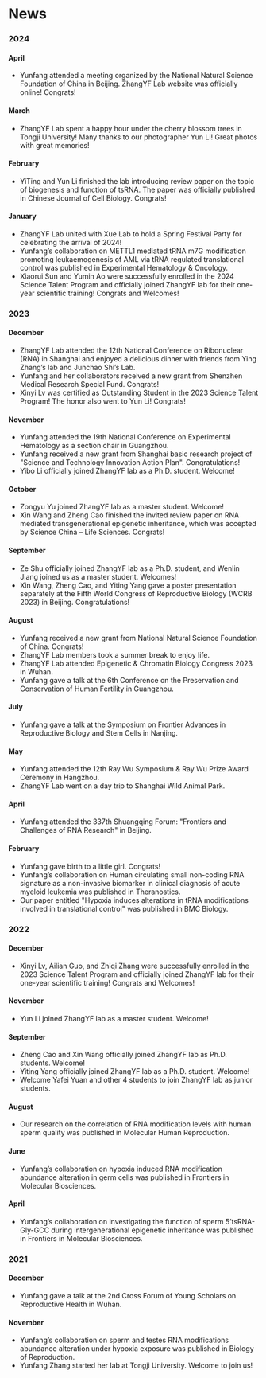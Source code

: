 # News

### 2024

#### April
- Yunfang attended a meeting organized by the National Natural Science Foundation of China in Beijing.
ZhangYF Lab website was officially online! Congrats!

#### March
- ZhangYF Lab spent a happy hour under the cherry blossom trees in Tongji University! Many thanks to our photographer Yun Li! Great photos with great memories!

#### February
- YiTing and Yun Li finished the lab introducing review paper on the topic of biogenesis and function of tsRNA. The paper was officially published in Chinese Journal of Cell Biology. Congrats!

#### January
- ZhangYF Lab united with Xue Lab to hold a Spring Festival Party for celebrating the arrival of 2024!
- Yunfang’s collaboration on METTL1 mediated tRNA m7G modification promoting leukaemogenesis of AML via tRNA regulated translational control was published in Experimental Hematology & Oncology.
- Xiaorui Sun and Yumin Ao were successfully enrolled in the 2024 Science Talent Program and officially joined ZhangYF lab for their one-year scientific training! Congrats and Welcomes!

### 2023

#### December
- ZhangYF Lab attended the 12th National Conference on Ribonuclear (RNA) in Shanghai and enjoyed a delicious dinner with friends from Ying Zhang’s lab and Junchao Shi’s Lab.
- Yunfang and her collaborators received a new grant from Shenzhen Medical Research Special Fund. Congrats!
- Xinyi Lv was certified as Outstanding Student in the 2023 Science Talent Program! The honor also went to Yun Li! Congrats!

#### November
- Yunfang attended the 19th National Conference on Experimental Hematology as a section chair in Guangzhou.
- Yunfang received a new grant from Shanghai basic research project of "Science and Technology Innovation Action Plan". Congratulations!
- Yibo Li officially joined ZhangYF lab as a Ph.D. student. Welcome!

#### October
- Zongyu Yu joined ZhangYF lab as a master student. Welcome!
- Xin Wang and Zheng Cao finished the invited review paper on RNA mediated transgenerational epigenetic inheritance, which was accepted by Science China – Life Sciences. Congrats!

#### September
- Ze Shu officially joined ZhangYF lab as a Ph.D. student, and Wenlin Jiang joined us as a master student. Welcomes!
- Xin Wang, Zheng Cao, and Yiting Yang gave a poster presentation separately at the Fifth World Congress of Reproductive Biology (WCRB 2023) in Beijing. Congratulations!

#### August
- Yunfang received a new grant from National Natural Science Foundation of China. Congrats!
- ZhangYF Lab members took a summer break to enjoy life.
- ZhangYF Lab attended Epigenetic & Chromatin Biology Congress 2023 in Wuhan.
- Yunfang gave a talk at the 6th Conference on the Preservation and Conservation of Human Fertility in Guangzhou.

#### July
- Yunfang gave a talk at the Symposium on Frontier Advances in Reproductive Biology and Stem Cells in Nanjing.

#### May
- Yunfang attended the 12th Ray Wu Symposium & Ray Wu Prize Award Ceremony in Hangzhou.
- ZhangYF Lab went on a day trip to Shanghai Wild Animal Park.

#### April
- Yunfang attended the 337th Shuangqing Forum: "Frontiers and Challenges of RNA Research" in Beijing.

#### February
- Yunfang gave birth to a little girl. Congrats!
- Yunfang’s collaboration on Human circulating small non-coding RNA signature as a non-invasive biomarker in clinical diagnosis of acute myeloid leukemia was published in Theranostics.
- Our paper entitled "Hypoxia induces alterations in tRNA modifications involved in translational control" was published in BMC Biology.

### 2022

#### December
- Xinyi Lv, Ailian Guo, and Zhiqi Zhang were successfully enrolled in the 2023 Science Talent Program and officially joined ZhangYF lab for their one-year scientific training! Congrats and Welcomes!

#### November
- Yun Li joined ZhangYF lab as a master student. Welcome!

#### September
- Zheng Cao and Xin Wang officially joined ZhangYF lab as Ph.D. students. Welcome!
- Yiting Yang officially joined ZhangYF lab as a Ph.D. student. Welcome!
- Welcome Yafei Yuan and other 4 students to join ZhangYF lab as junior students.

#### August
- Our research on the correlation of RNA modification levels with human sperm quality was published in Molecular Human Reproduction.

#### June
- Yunfang’s collaboration on hypoxia induced RNA modification abundance alteration in germ cells was published in Frontiers in Molecular Biosciences.

#### April
- Yunfang’s collaboration on investigating the function of sperm 5’tsRNA-Gly-GCC during intergenerational epigenetic inheritance was published in Frontiers in Molecular Biosciences.

### 2021

#### December
- Yunfang gave a talk at the 2nd Cross Forum of Young Scholars on Reproductive Health in Wuhan.

#### November
- Yunfang’s collaboration on sperm and testes RNA modifications abundance alteration under hypoxia exposure was published in Biology of Reproduction.
- Yunfang Zhang started her lab at Tongji University. Welcome to join us!
